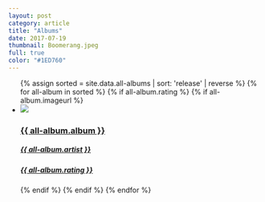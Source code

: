 ```yaml
---
layout: post
category: article
title: "Albums"
date: 2017-07-19
thumbnail: Boomerang.jpeg
full: true
color: "#1ED760"
---
```


<ul class="list article-list list-grid list-grid-numbered list-shadow">
  {% assign sorted = site.data.all-albums | sort: 'release' | reverse %}
  {% for all-album in sorted %}
  {% if all-album.rating %}
  {% if all-album.imageurl %}
  <li class="list-item">
    <a href="{{ all-album.albumurl }}" target="_blank" rel="noopener">
      <img src="/img/albums/{{ all-album.albumid }}.png" class="list-image" loading="lazy">
      <h3>{{ all-album.album }}</h3>
      <h5>{{ all-album.artist }}</h5>
      <h5 class="list-rating list-rating-{{all-album.rating}}">{{ all-album.rating }}</h5>
    </a>
  </li>
  {% endif %}
  {% endif %}
  {% endfor %}
</ul>
